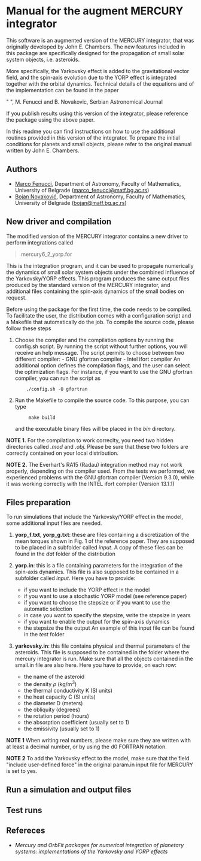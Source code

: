 # Manual for the augment MERCURY integrator


This software is an augmented version of the MERCURY integrator, that was  originally developed by John E. Chambers. The new features included in this package are specifically designed for the propagation of small solar system objects, i.e. asteroids.

More specifically, the Yarkovsky effect is added to the gravitational vector field, and the spin-axis evolution due to the YORP effect is integrated together with the orbital dynamics. Technical details of the equations and of the implementation can be found in the paper

" ", M. Fenucci and B. Novakovic, Serbian Astronomical Journal

If you publish results using this version of the integrator, please reference the package using the above paper. 

In this readme you can find instructions on how to use the additional routines provided in this version of the integrator. To prepare the initial conditions for planets and small objects, please refer to the original manual written by John E. Chambers. 


## Authors 
- [Marco Fenucci](http://adams.dm.unipi.it/~fenucci/index.html), Department of Astronomy, Faculty of Mathematics, University of Belgrade (<marco_fenucci@matf.bg.ac.rs>) 
- [Bojan Novaković](http://poincare.matf.bg.ac.rs/~bojan/index_e.html), Department of Astronomy, Faculty of Mathematics, University of Belgrade (<bojan@matf.bg.ac.rs>) 


## New driver and compilation

The modified version of the MERCURY integrator contains a new driver to perform integrations called

 >  mercury6_2_yorp.for

This is the integration program, and it can be used to propagate numerically the dynamics of small solar system objects under the combined influence of the Yarkovsky/YORP effects. This program produces the same output files produced by the standard version of the MERCURY integrator, and additional files containing the spin-axis dynamics of the small bodies on request.

Before using the package for the first time, the code needs to be compiled. To facilitate the user, the distribution comes with a configuration script and a Makefile that automatically do the job. To compile the source code, please follow these steps
1. Choose the compiler and the compilation options by running the config.sh script. By running the script without further options, you will receive an help message. The script permits to choose between two different compiler: 
            - GNU gfortran compiler
            - Intel ifort compiler
         An additional option defines the compilation flags, and the user can select the
         optimization flags. For instance, if you want to use the GNU gfortran compiler, you can
         run the script as
           
           ./config.sh -O gfortran
            
2. Run the Makefile to compile the source code. To this purpose, you can type

            make build

   and the executable binary files will be placed in the *bin* directory.


**NOTE 1.** For the compilation to work correclty, you need two hidden directories called *.mod* and *.obj*. Please be sure that these two folders are correctly contained on your local distribution.

**NOTE 2.** The Everhart's RA15 (Radau) integration method may not work properly, depending on the compiler used. From the tests we performed, we experienced problems with the GNU gfortran compiler (Version 9.3.0), while it was working correctly with the INTEL ifort compiler (Version 13.1.1)

## Files preparation

To run simulations that include the Yarkovsky/YORP effect in the model, some additional
input files are needed. 
   1. **yorp_f.txt**, **yorp_g.txt**: these are files containing a discretization of the mean torques shown in Fig. 1 of the reference paper. They are supposed to be placed in a subfolder called *input*. A copy of these files can be found in the *dat* folder of the distribution
   2. **yorp.in**: this is a file containing parameters for the integration of the spin-axis
     dynamics. This file is also supposed to be contained in a subfolder called *input*.
     Here you have to provide:
         - if you want to include the YORP effect in the model
         - if you want to use a stochastic YORP model (see reference paper)
         - if you want to choose the stepsize or if you want to use the automatic
            selection
         - in case you want to specify the stepsize, write the stepsize in years
         - if you want to enable the output for the spin-axis dynamics
         - the stepsize the the output
     An example of this input file can be found in the *test* folder
     
   3. **yarkovsky.in**: this file contains physical and thermal parameters of the asteroids.
     This file is supposed to be contained in the folder where the mercury integrator is
     run. Make sure that all the objects contained in the small.in file are also here.
     Here you have to provide, on each row:
         - the name of the asteroid
         - the density $\rho$ (kg/m$^3$)
         - the thermal conductivity K (SI units)
         - the heat capacity C (SI units)
         - the diameter    D (meters)
         - the obliquity  (degrees)
         - the rotation period        (hours)
         - the absorption coefficient (usually set to 1)
         - the emissivity             (usually set to 1)

**NOTE 1** When writing real numbers, please make sure they are written with at least a decimal number, or by using the d0 FORTRAN notation.

**NOTE 2** To add the Yarkovsky effect to the model, make sure that the field "include user-defined force" in the original param.in input file for MERCURY is set to yes.


## Run a simulation and output files

## Test runs

## Refereces
- *Mercury and OrbFit packages for numerical integration of planetary systems: implementations of the Yarkovsky and YORP effects*

